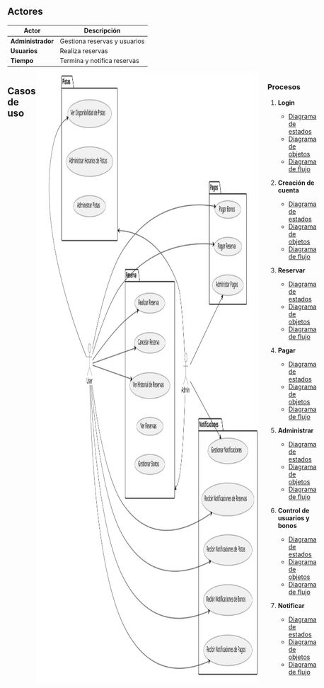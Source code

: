 ## Actores

| Actor             | Descripción                  |
| ----------------- | ---------------------------- |
| **Administrador** | Gestiona reservas y usuarios |
| **Usuarios**      | Realiza reservas             |
| **Tiempo**        | Termina y notifica reservas  |

<div style="display: flex">

## Casos de uso

  <img src="CasoDeUsoSVG.svg" alt="Imagen" style="margin-right: 20px;">
  
  <div>

### Procesos

1. **Login**

   - [Diagrama de estados](Procesos/CduLogin/DiagramaDeEstados.svg)
   - [Diagrama de objetos](Procesos/CduLogin/DiagramaDeObjetos.svg)
   - [Diagrama de flujo](Procesos/CduLogin/DiagramaDeFlujo.svg)

2. **Creación de cuenta**

   - [Diagrama de estados](Procesos/CduCreacionDeCuenta/DiagramaDeEstados.svg)
   - [Diagrama de objetos](Procesos/CduCreacionDeCuenta/DiagramaDeObjetos.svg)
   - [Diagrama de flujo](Procesos/CduCreacionDeCuenta/DiagramaDeFlujo.svg)

3. **Reservar**

   - [Diagrama de estados](Procesos/CduReservar/diagramaDeEstados.svg)
   - [Diagrama de objetos](Procesos/CduReservar/diagramaDeObjetos.svg)
   - [Diagrama de flujo](Procesos/CduReservar/diagramaDeFlujo.svg)

4. **Pagar**

   - [Diagrama de estados](Procesos/CduPagar/DiagramaDeEstados.svg)
   - [Diagrama de objetos](Procesos/CduPagar/DiagramaDeObjetos.svg)
   - [Diagrama de flujo](Procesos/CduPagar/DiagramaDeFlujo.svg)

5. **Administrar**

   - [Diagrama de estados](Procesos/CduAdministrar/DiagramaDeEstados.svg)
   - [Diagrama de objetos](Procesos/CduAdministrar/DiagramaDeObjetos.svg)
   - [Diagrama de flujo](Procesos/CduAdministrar/DiagramaDeFlujo.svg)

6. **Control de usuarios y bonos**

   - [Diagrama de estados](Procesos/CduGestionar/DiagramaDeEstados.svg)
   - [Diagrama de objetos](Procesos/CduGestionar/DiagramaDeObjetos.svg)
   - [Diagrama de flujo](Procesos/CduGestionar/DiagramaDeFlujo.svg)

7. **Notificar**
   - [Diagrama de estados](Procesos/CduNotificar/diagramaDeEstados.svg)
   - [Diagrama de objetos](Procesos/CduNotificar/diagramaDeObjetos.svg)
   - [Diagrama de flujo](Procesos/CduNotificar/diagramaDeFlujo.svg)</div>

</div>
